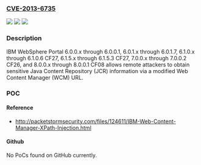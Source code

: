 ### [CVE-2013-6735](https://cve.mitre.org/cgi-bin/cvename.cgi?name=CVE-2013-6735)
![](https://img.shields.io/static/v1?label=Product&message=n%2Fa&color=blue)
![](https://img.shields.io/static/v1?label=Version&message=n%2Fa&color=blue)
![](https://img.shields.io/static/v1?label=Vulnerability&message=n%2Fa&color=brighgreen)

### Description

IBM WebSphere Portal 6.0.0.x through 6.0.0.1, 6.0.1.x through 6.0.1.7, 6.1.0.x through 6.1.0.6 CF27, 6.1.5.x through 6.1.5.3 CF27, 7.0.0.x through 7.0.0.2 CF26, and 8.0.0.x through 8.0.0.1 CF08 allows remote attackers to obtain sensitive Java Content Repository (JCR) information via a modified Web Content Manager (WCM) URL.

### POC

#### Reference
- http://packetstormsecurity.com/files/124611/IBM-Web-Content-Manager-XPath-Injection.html

#### Github
No PoCs found on GitHub currently.

